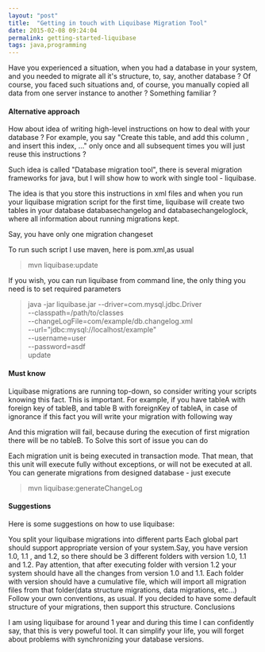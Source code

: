 ```yaml
---
layout: "post"
title:  "Getting in touch with Liquibase Migration Tool"
date: 2015-02-08 09:24:04
permalink: getting-started-liquibase
tags: java,programming
---
```



Have you experienced a situation, when you had a database in your system, and you needed to migrate all it's structure, to, say, another database ? Of course, you faced such situations and, of course, you manually copied all data from one server instance to another ? Something familiar ?

#### Alternative approach

How about idea of writing high-level instructions on how to deal with your database ? For example, you say "Create this table, and add this column , and insert this index, ..." only once and all subsequent times you will just reuse this instructions ?

Such idea is called "Database migration tool", there is several migration frameworks for java, but I will show how to work with single tool - liquibase.

The idea is that you store this instructions in xml files and when you run your liquibase migration script for the first time, liquibase will create two tables in your database  databasechangelog and databasechangeloglock, where all information about running migrations kept.

Say, you have only one migration changeset

<script src="https://gist.github.com/johnyUA/a88227a4917741539e23.js"></script>

To run such script I use maven, here is pom.xml,as usual

<script src="https://gist.github.com/johnyUA/22da0b907b1ca7dca765.js"></script>

> mvn liquibase:update

If you wish, you can run liquibase from command line, the only thing you need is to set required parameters

> java -jar liquibase.jar --driver=com.mysql.jdbc.Driver \
     --classpath=/path/to/classes \
     --changeLogFile=com/example/db.changelog.xml \
     --url="jdbc:mysql://localhost/example" \
     --username=user \
     --password=asdf \
     update
     
#### Must know

Liquibase migrations are running top-down, so consider writing your scripts  knowing this fact. This is important. For example, if you have tableA with foreign key of tableB, and table B with foreignKey of tableA, in case of ignorance if this fact you will write your migration with following way

<script src="https://gist.github.com/johnyUA/d3fca83fbe8c35efb11d.js"></script>

And this migration will fail, because during the execution of first migration there will be no tableB.
To Solve this sort of issue you can do

<script src="https://gist.github.com/johnyUA/52a88ca4c33ab2066830.js"></script>

Each migration unit is being executed in transaction mode. That mean, that this unit will execute fully without exceptions, or will not be executed at all.
You can generate migrations from designed database - just execute

> mvn liquibase:generateChangeLog

#### Suggestions

Here is some suggestions on how to use liquibase:

You split your liquibase migrations into different parts
Each global part should support appropriate version of your system.Say, you have version 1.0, 1.1 , and 1.2, so there should be 3 different folders with version 1.0, 1.1 and 1.2. Pay attention, that after executing folder with version 1.2 your system should have all the changes from version 1.0 and 1.1.
Each folder with version should have a cumulative file, which will import all migration files from that folder(data structure migrations, data migrations, etc...)
Follow your own conventions, as usual. If you decided to have some default structure of your migrations, then support this structure.
Conclusions

I am using liquibase for around 1 year and during this time I can confidently say, that this is very poweful tool. It can simplify your life, you will forget about problems with synchronizing your database versions.